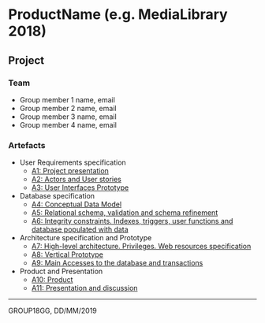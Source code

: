 # ProductName (e.g. MediaLibrary 2018)

## Project

### Team

* Group member 1 name, email
* Group member 2 name, email
* Group member 3 name, email
* Group member 4 name, email

### Artefacts

* User Requirements specification
  * [A1: Project presentation](a1)
  * [A2: Actors and User stories](a2)
  * [A3: User Interfaces Prototype](a3)
* Database specification
  * [A4: Conceptual Data Model](a4)
  * [A5: Relational schema, validation and schema refinement](a5)
  * [A6: Integrity constraints. Indexes, triggers, user functions and database populated with data](a6)
* Architecture specification and Prototype
  * [A7: High-level architecture. Privileges. Web resources specification](a7)
  * [A8: Vertical Prototype](a8)
  * [A9: Main Accesses to the database and transactions](a9)
* Product and Presentation
  * [A10: Product](a10)
  * [A11: Presentation and discussion](a11)

***
GROUP18GG, DD/MM/2019
